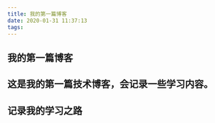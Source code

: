 ```yaml
---
title: 我的第一篇博客
date: 2020-01-31 11:37:13
tags:
---
```

## 我的第一篇博客 
## 这是我的第一篇技术博客，会记录一些学习内容。
## 记录我的学习之路